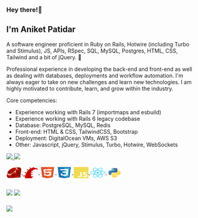
### Hey there!👋

## I'm Aniket Patidar

A software engineer proficient in Ruby on Rails, Hotwire (including Turbo and Stimulus), JS, APIs, RSpec, SQL, MySQL, Postgres, HTML, CSS, Tailwind and a bit of jQuery. 🚀

Professional experience in developing the back-end and front-end as well as dealing with databases, deployments and workflow automation. I'm always eager to take on new challenges and learn new technologies. I am highly motivated to contribute, learn, and grow within the industry.

Core competencies:

- Experience working with Rails 7 (importmaps and esbuild)
- Experience working with Rails 6 legacy codebase
- Database: PostgreSQL, MySQL, Redis
- Front-end: HTML & CSS, TailwindCSS, Bootstrap
- Deployment: DigitalOcean VMs, AWS S3
- Other: Javascript, jQuery, Stimulus, Turbo, Hotwire, WebSockets

<div>
  <a href="https://github.com/aniketpatidar">
  <img height="180em" src="https://github-readme-stats-sigma-five.vercel.app/api?username=ANIKETPATIDAR&show_icons=true&theme=dracula&include_all_commits=true&count_private=true"/>
  <img height="180em" src="https://github-readme-stats-sigma-five.vercel.app/api/top-langs/?username=ANIKETPATIDAR&layout=compact&langs_count=4&theme=dracula"/>
</div>

<div style="display: inline_block"><br>
  <img align="center" alt="Rafa-Ruby" height="30" width="40" src="https://github.com/devicons/devicon/blob/master/icons/ruby/ruby-original.svg">
  <img align="center" alt="Rafa-Rails" height="30" width="40" src="https://github.com/devicons/devicon/blob/master/icons/rails/rails-plain.svg">
  <img align="center" alt="Rafa-HTML" height="30" width="40" src="https://raw.githubusercontent.com/devicons/devicon/master/icons/html5/html5-original.svg">
  <img align="center" alt="Rafa-CSS" height="30" width="40" src="https://raw.githubusercontent.com/devicons/devicon/master/icons/css3/css3-original.svg">
  <img align="center" alt="Rafa-Js" height="30" width="40" src="https://raw.githubusercontent.com/devicons/devicon/master/icons/javascript/javascript-plain.svg">
  <img align="center" alt="Rafa-React" height="30" width="40" src="https://raw.githubusercontent.com/devicons/devicon/master/icons/react/react-original.svg">
  <img align="center" alt="Rafa-Python" height="30" width="40" src="https://raw.githubusercontent.com/devicons/devicon/master/icons/python/python-original.svg">
</div>

  ##

<div align="">
  <a href="https://www.linkedin.com/in/aniketpatidar/" target="_blank"><img src="https://img.shields.io/badge/-LinkedIn-%230077B5?style=for-the-badge&logo=linkedin&logoColor=white" target="_blank"></a> 
  <a href = "mailto:aniketpatidar01@gmail.com"><img src="https://img.shields.io/badge/Gmail-D14836?style=for-the-badge&logo=gmail&logoColor=white" target="_blank"></a>
</div>

###

![](https://komarev.com/ghpvc/?username=aniketpatidar&label=Stalkers)
